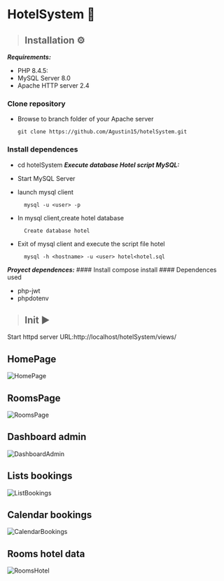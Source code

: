# HotelSystem 🏨

 >## Installation ⚙
   <em><strong>Requirements:</strong></em>
  - PHP 8.4.5:
  - MySQL Server 8.0
  - Apache HTTP server 2.4
    
 ### Clone repository
 - Browse to branch folder of your Apache server
   
       git clone https://github.com/Agustin15/hotelSystem.git

 ### Install dependences  
 - cd hotelSystem
   <em><strong>Execute database Hotel script MySQL:</strong></em>
  - Start MySQL Server
  - launch mysql client
    
          mysql -u <user> -p
  - In mysql client,create hotel database
    
          Create database hotel
  - Exit of mysql client and execute the script file hotel
    
          mysql -h <hostname> -u <user> hotel<hotel.sql
    
  <em><strong>Proyect dependences:</strong></em>
        #### Install
          compose install 
       #### Dependences used 
   - php-jwt
   - phpdotenv
  
 >## Init ▶
  Start httpd server
  URL:http://localhost/hotelSystem/views/

  ## HomePage
  ![HomePage](https://i.postimg.cc/fRn1kwNy/home.png)
  
  ## RoomsPage
  ![RoomsPage](https://i.postimg.cc/jqXSTF0G/select-Rooms1.png)

  ## Dashboard admin
  ![DashboardAdmin](https://i.postimg.cc/NGJLTzJR/dashboard.png)

  ## Lists bookings
  ![ListBookings](https://i.postimg.cc/x1zrftFv/table-Bookings.png)

  ## Calendar bookings
  ![CalendarBookings](https://i.postimg.cc/nLmQ1bSX/calendar.png)

  ## Rooms hotel data
  ![RoomsHotel](https://i.postimg.cc/XY4VPMvZ/rooms-Hotel.png)

  
   
